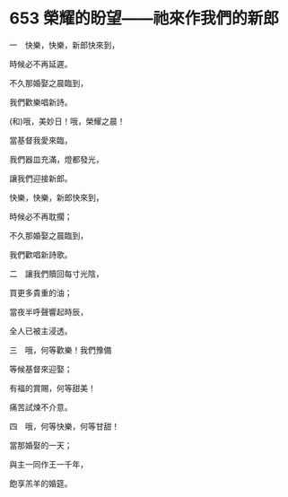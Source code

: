 # 653 榮耀的盼望——祂來作我們的新郎

一　快樂，快樂，新郎快來到，

時候必不再延遲。

不久那婚娶之晨臨到，

我們歡樂唱新詩。

(和)哦，美妙日！哦，榮耀之晨！

當基督我愛來臨，

我們器皿充滿，燈都發光，

讓我們迎接新郎。

快樂，快樂，新郎快來到，

時候必不再耽擱；

不久那婚娶之晨臨到，

我們歡唱新詩歌。

二　讓我們贖回每寸光陰，

買更多貴重的油；

當夜半呼聲響起時辰，

全人已被主浸透。

三　哦，何等歡樂！我們豫備

等候基督來迎娶；

有福的賞賜，何等甜美！

痛苦試煉不介意。

四　哦，何等快樂，何等甘甜！

當那婚娶的一天；

與主一同作王一千年，

飽享羔羊的婚筵。

